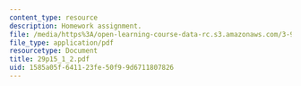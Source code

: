 ```yaml
---
content_type: resource
description: Homework assignment.
file: /media/https%3A/open-learning-course-data-rc.s3.amazonaws.com/3-91-mechanical-behavior-of-plastics-spring-2007/1585a05f641123fe50f99d6711807826_29p15_1_2.pdf
file_type: application/pdf
resourcetype: Document
title: 29p15_1_2.pdf
uid: 1585a05f-6411-23fe-50f9-9d6711807826
---
```

